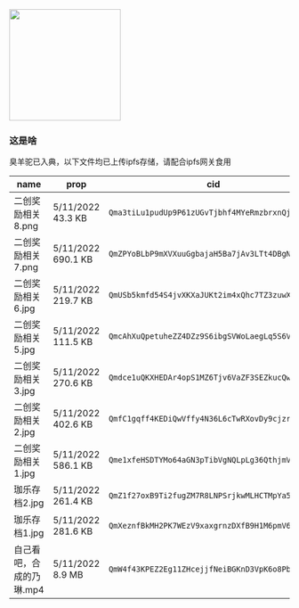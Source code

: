 <img src="https://s1.ax1x.com/2022/05/11/Od0XZR.jpg" width="200"/>


### 这是啥
臭羊驼已入典，以下文件均已上传ipfs存储，请配合ipfs网关食用


  |           name          |        prop      |              cid                                   |
  |-------------------------|------------------|-----------------------------------------------------|
  |二创奖励相关8.png        |5/11/2022 43.3 KB |	`Qma3tiLu1pudUp9P61zUGvTjbhf4MYeRmzbrxnQjprNzpZ`     |
  |二创奖励相关7.png        |5/11/2022 690.1 KB |	`QmZPYoBLbP9mXVXuuGgbajaH5Ba7jAv3LTt4DBgNz9afWD`   |
  |二创奖励相关6.jpg        |5/11/2022 219.7 KB |	`QmUSb5kmfd54S4jvXKXaJUKt2im4xQhc7TZ3zuwXKAsxye`   |
  |二创奖励相关5.jpg        |5/11/2022 111.5 KB |	`QmcAhXuQpetuheZZ4DZz9S6ibgSVWoLaegLq5S6Vk7MuHL`   |
  |二创奖励相关3.jpg        |5/11/2022 270.6 KB |	`Qmdce1uQKXHEDAr4opS1MZ6Tjv6VaZF3SEZkucQw5rbFZv`   |
  |二创奖励相关2.jpg        |5/11/2022 402.6 KB |	`QmfC1gqff4KEDiQwVffy4N36L6cTwRXovDy9cjzrPASzRu`   |
  |二创奖励相关1.jpg        |5/11/2022 586.1 KB |	`Qme1xfeHSDTYMo64aGN3pTibVgNQLpLg36QthjmVY388kj`   |
  |珈乐存档2.jpg            |5/11/2022 261.4 KB |	`QmZ1f27oxB9Ti2fugZM7R8LNPSrjkwMLHCTMpYa5QPPc12`   |
  |珈乐存档1.jpg            |5/11/2022 281.6 KB	|`QmXeznfBkMH2PK7WEzV9xaxgrnzDXfB9H1M6pmV6v17HGW`   |
  |自己看吧，合成的乃琳.mp4 |5/11/2022 8.9 MB |	`QmW4f43KPEZ2Eg11ZHcejjfNeiBGKnD3VpK6o8Pb8jZmMi`     |




 




